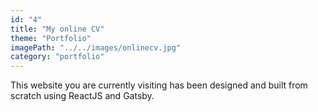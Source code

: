 ```yaml
---
id: "4"
title: "My online CV"
theme: "Portfolio"
imagePath: "../../images/onlinecv.jpg"
category: "portfolio"
---
```


This website you are currently visiting has been designed and built from scratch using ReactJS and Gatsby.
